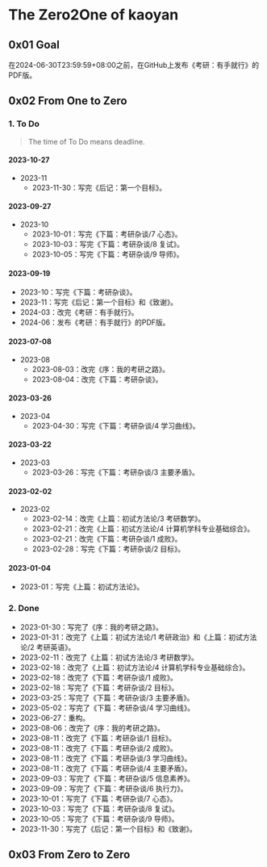 # The Zero2One of kaoyan

## 0x01 Goal

在2024-06-30T23:59:59+08:00之前，在GitHub上发布《考研：有手就行》的PDF版。

## 0x02 From One to Zero

### 1. To Do

> The time of To Do means deadline.

#### 2023-10-27

- 2023-11
  - 2023-11-30：写完《后记：第一个目标》。

#### 2023-09-27

- 2023-10
  - 2023-10-01：写完《下篇：考研杂谈/7 心态》。
  - 2023-10-03：写完《下篇：考研杂谈/8 复试》。
  - 2023-10-05：写完《下篇：考研杂谈/9 导师》。

#### 2023-09-19

- 2023-10：写完《下篇：考研杂谈》。
- 2023-11：写完《后记：第一个目标》和《致谢》。
- 2024-03：改完《考研：有手就行》。
- 2024-06：发布《考研：有手就行》的PDF版。

#### 2023-07-08

- 2023-08
  - 2023-08-03：改完《序：我的考研之路》。
  - 2023-08-04：改完《下篇：考研杂谈》。

#### 2023-03-26

- 2023-04
  - 2023-04-30：写完《下篇：考研杂谈/4 学习曲线》。

#### 2023-03-22

- 2023-03
  - 2023-03-26：写完《下篇：考研杂谈/3 主要矛盾》。

#### 2023-02-02

- 2023-02
  - 2023-02-14：改完《上篇：初试方法论/3 考研数学》。
  - 2023-02-21：改完《上篇：初试方法论/4 计算机学科专业基础综合》。
  - 2023-02-21：改完《下篇：考研杂谈/1 成败》。
  - 2023-02-28：写完《下篇：考研杂谈/2 目标》。

#### 2023-01-04

- 2023-01：写完《上篇：初试方法论》。

### 2. Done

- 2023-01-30：写完了《序：我的考研之路》。
- 2023-01-31：改完了《上篇：初试方法论/1 考研政治》和《上篇：初试方法论/2 考研英语》。
- 2023-02-11：改完了《上篇：初试方法论/3 考研数学》。
- 2023-02-18：改完了《上篇：初试方法论/4 计算机学科专业基础综合》。
- 2023-02-18：改完了《下篇：考研杂谈/1 成败》。
- 2023-02-18：写完了《下篇：考研杂谈/2 目标》。
- 2023-03-25：写完了《下篇：考研杂谈/3 主要矛盾》。
- 2023-05-02：写完了《下篇：考研杂谈/4 学习曲线》。
- 2023-06-27：重构。
- 2023-08-06：改完了《序：我的考研之路》。
- 2023-08-11：改完了《下篇：考研杂谈/1 目标》。
- 2023-08-11：改完了《下篇：考研杂谈/2 成败》。
- 2023-08-11：改完了《下篇：考研杂谈/3 学习曲线》。
- 2023-08-11：改完了《下篇：考研杂谈/4 主要矛盾》。
- 2023-09-03：写完了《下篇：考研杂谈/5 信息素养》。
- 2023-09-09：写完了《下篇：考研杂谈/6 执行力》。
- 2023-10-01：写完了《下篇：考研杂谈/7 心态》。
- 2023-10-03：写完了《下篇：考研杂谈/8 复试》。
- 2023-10-05：写完了《下篇：考研杂谈/9 导师》。
- 2023-11-30：写完了《后记：第一个目标》和《致谢》。

## 0x03 From Zero to Zero
